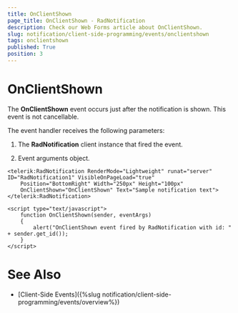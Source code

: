 ```yaml
---
title: OnClientShown
page_title: OnClientShown - RadNotification
description: Check our Web Forms article about OnClientShown.
slug: notification/client-side-programming/events/onclientshown
tags: onclientshown
published: True
position: 3
---
```


# OnClientShown




The **OnClientShown** event occurs just after the notification is shown. This event is not cancellable.

The event handler receives the following parameters:

1. The **RadNotification** client instance that fired the event.

1. Event arguments object.

````ASP.NET
<telerik:RadNotification RenderMode="Lightweight" runat="server" ID="RadNotification1" VisibleOnPageLoad="true"
    Position="BottomRight" Width="250px" Height="100px"
    OnClientShown="OnClientShown" Text="Sample notification text">
</telerik:RadNotification>

<script type="text/javascript">
    function OnClientShown(sender, eventArgs)
    {
        alert("OnClientShown event fired by RadNotification with id: " + sender.get_id());
    }
</script>
````



# See Also

 * [Client-Side Events]({%slug notification/client-side-programming/events/overview%})
